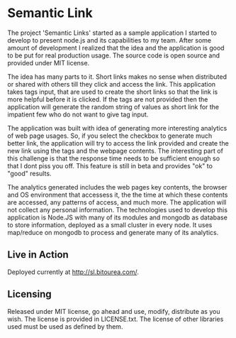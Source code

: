 Semantic Link
=============

The project 'Semantic Links' started as a sample application I started to develop to present node.js and its capabilities to my team. After some amount of development I realized that the idea and the application is good to be put for real production usage. The source code is open source and provided under MIT license.

The idea has many parts to it. Short links makes no sense when distributed or shared with others till they click and access the link. This application takes tags input, that are used to create the short links so that the link is more helpful before it is clicked. If the tags are not provided then the application will generate the random string of values as short link for the impatient few who do not want to give tag input.

The application was built with idea of generating more interesting analytics of web page usages. So, if you select the checkbox to generate much better link, the application will try to access the link provided and create the new link using the tags and the webpage contents. The interesting part of this challenge is that the response time needs to be sufficient enough so that I dont piss you off. This feature is still in beta and provides "ok" to "good" results.

The analytics generated includes the web pages key contents, the browser and OS environment that accessess it, the the time at which these contents are accessed, any patterns of access, and much more. The application will not collect any personal information. The technologies used to develop this application is Node.JS with many of its modules and mongodb as database to store information, deployed as a small cluster in every node. It uses map/reduce on mongodb to process and generate many of its analytics.

Live in Action
--------------
Deployed currently at http://sl.bitourea.com/. 

Licensing
---------
Released under MIT license, go ahead and use, modify, distribute as you wish. The license is provided in LICENSE.txt. The license of other libraries used must be used as defined by them. 	
